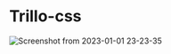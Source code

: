 # Trillo-css

![Screenshot from 2023-01-01 23-23-35](https://user-images.githubusercontent.com/67459221/210186413-50de973b-b807-46d6-a804-d77547abfa66.png)
